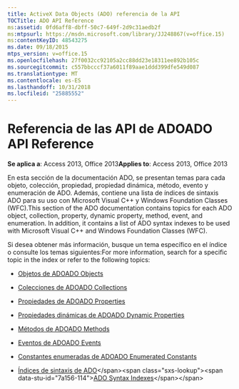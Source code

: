 ```yaml
---
title: ActiveX Data Objects (ADO) referencia de la API
TOCTitle: ADO API Reference
ms:assetid: 0fd6aff8-dbff-50c7-649f-2d9c31aedb2f
ms:mtpsurl: https://msdn.microsoft.com/library/JJ248867(v=office.15)
ms:contentKeyID: 48543275
ms.date: 09/18/2015
mtps_version: v=office.15
ms.openlocfilehash: 27f0032cc92105a2cc88dd23e18311ee892b105c
ms.sourcegitcommit: c557bbcccf37a6011f89aae1ddd399dfe549d087
ms.translationtype: MT
ms.contentlocale: es-ES
ms.lasthandoff: 10/31/2018
ms.locfileid: "25885552"
---
```

# <a name="ado-api-reference"></a><span data-ttu-id="7a156-102">Referencia de las API de ADO</span><span class="sxs-lookup"><span data-stu-id="7a156-102">ADO API Reference</span></span>


<span data-ttu-id="7a156-103">**Se aplica a**: Access 2013, Office 2013</span><span class="sxs-lookup"><span data-stu-id="7a156-103">**Applies to**: Access 2013, Office 2013</span></span>

<span data-ttu-id="7a156-p101">En esta sección de la documentación ADO, se presentan temas para cada objeto, colección, propiedad, propiedad dinámica, método, evento y enumeración de ADO. Además, contiene una lista de índices de sintaxis ADO para su uso con Microsoft Visual C++ y Windows Foundation Classes (WFC).</span><span class="sxs-lookup"><span data-stu-id="7a156-p101">This section of the ADO documentation contains topics for each ADO object, collection, property, dynamic property, method, event, and enumeration. In addition, it contains a list of ADO syntax indexes to be used with Microsoft Visual C++ and Windows Foundation Classes (WFC).</span></span>

<span data-ttu-id="7a156-106">Si desea obtener más información, busque un tema específico en el índice o consulte los temas siguientes:</span><span class="sxs-lookup"><span data-stu-id="7a156-106">For more information, search for a specific topic in the index or refer to the following topics:</span></span>

  - [<span data-ttu-id="7a156-107">Objetos de ADO</span><span class="sxs-lookup"><span data-stu-id="7a156-107">ADO Objects</span></span>](ado-objects-and-interfaces.md)

  - [<span data-ttu-id="7a156-108">Colecciones de ADO</span><span class="sxs-lookup"><span data-stu-id="7a156-108">ADO Collections</span></span>](ado-collections.md)

  - [<span data-ttu-id="7a156-109">Propiedades de ADO</span><span class="sxs-lookup"><span data-stu-id="7a156-109">ADO Properties</span></span>](ado-properties.md)

  - [<span data-ttu-id="7a156-110">Propiedades dinámicas de ADO</span><span class="sxs-lookup"><span data-stu-id="7a156-110">ADO Dynamic Properties</span></span>](ado-dynamic-properties.md)

  - [<span data-ttu-id="7a156-111">Métodos de ADO</span><span class="sxs-lookup"><span data-stu-id="7a156-111">ADO Methods</span></span>](ado-methods.md)

  - [<span data-ttu-id="7a156-112">Eventos de ADO</span><span class="sxs-lookup"><span data-stu-id="7a156-112">ADO Events</span></span>](ado-events.md)

  - [<span data-ttu-id="7a156-113">Constantes enumeradas de ADO</span><span class="sxs-lookup"><span data-stu-id="7a156-113">ADO Enumerated Constants</span></span>](ado-enumerated-constants.md)

  - <span data-ttu-id="7a156-114">[Índices de sintaxis de ADO](https://msdn.microsoft.com/library/jj248990\(v=office.15\))</span><span class="sxs-lookup"><span data-stu-id="7a156-114">[ADO Syntax Indexes](https://msdn.microsoft.com/library/jj248990\(v=office.15\))</span></span>

